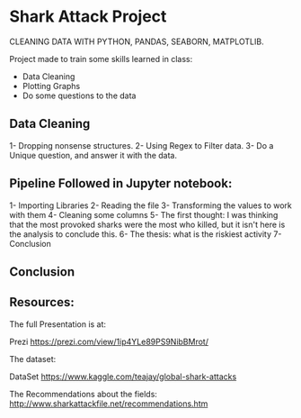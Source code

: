 # Shark Attack Project

CLEANING DATA WITH PYTHON, PANDAS, SEABORN, MATPLOTLIB.

Project made to train some skills learned in class:

- Data Cleaning
- Plotting Graphs
- Do some questions to the data

## Data Cleaning

1- Dropping nonsense structures.
2- Using Regex to Filter data.
3- Do a Unique question, and answer it with the data.

## Pipeline Followed in Jupyter notebook:

1- Importing Libraries
2- Reading the file
3- Transforming the values to work with them
4- Cleaning some columns
5- The first thought: I was thinking that the most provoked sharks were the most who killed, but it isn't here is the analysis to conclude this.
6- The thesis: what is the riskiest activity 
7- Conclusion 

## Conclusion 


## Resources:


The full Presentation is at:

Prezi <a>https://prezi.com/view/1ip4YLe89PS9NibBMrot/</a>

The dataset:

DataSet <a>https://www.kaggle.com/teajay/global-shark-attacks</a>

The Recommendations about the fields: <a>http://www.sharkattackfile.net/recommendations.htm</a>
